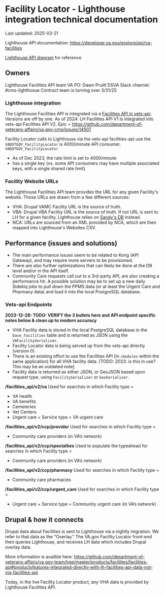 # Facility Locator - Lighthouse integration technical documentation
Last updated: 2025-03-21

Lighthouse API documentation: https://developer.va.gov/explore/api/va-facilities

[Lighthouse API diagram](https://github.com/department-of-veterans-affairs/lighthouse-facilities) for reference

## Owners
Lighthouse Facilities API team 
VA PO: Dawn Pruitt
DSVA Slack channel: #cms-lighthosue
Contract team is turning over 3/31/25

### Lighthouse integration
The Lighthouse Facilities API is integrated via a [Facilities API in vets-api](https://github.com/department-of-veterans-affairs/va.gov-team/tree/master/products/facilities/facilities-api). Versions are off by one. 
As of 2024: LH Facilities API V1 is integrated into vets-api Facilities API V2. Epic = https://github.com/department-of-veterans-affairs/va.gov-cms/issues/14507

Facility Locator calls to Lighthouse via the vets-api facilities-api use the `VADOTGOV_FacilityLocator` is 4000/minute API consumer.
`VADOTGOV_FacilityLocator` 
* As of Dec 2023, the rate limit is set to 4000/minute
* has a single key (vs. some API consumers may have multiple associated keys, with a single shared rate limit). 

### **Facility Website URLs**
The Lighthouse Facilities API team provides the URL for any given Facility's website. Those URLs are drawn from a few different sources: 
* VHA: Drupal VAMC Facility URL is the source of truth.
* VBA: Drupal VBA Facility URL is the source of truth. If not URL is sent to LH for a given facility, Lighthouse relies on [Sandy's DB](https://github.com/department-of-veterans-affairs/va.gov-team/blob/master/products/facilities/facility-locator/engineering/data-and-api-integrations/vba/vba-data-consistency-issues.md#2024-notes) instead.
* NCA: URLs are sourced from an XML provided by NCA, which are then mapped into Lighthouse's Websites CSV. 

## Performance (issues and solutions)
* The main performance issues seem to be related to Kong (API Gateway), and may require more servers to be provisioned.
* There are also further optimizations that can likely be done at the DB level and/or in the API itself.
* Community Care requests call out to a 3rd-party API, are also creating a performance hit. A possible solution may be to set up a new daily Sidekiq jobs to pull down the PPMS data (or at least the Urgent Care and Pharmacy data) and load it into the local PostgreSQL database.


### Vets-api Endpoints
**2023-12-28: TODO: VERIFY the 3 bullets here and API endpoint specific notes below & clean up to modern accuracy** 
* VHA Facility data is stored in the local PostgreSQL database in the `base_facilities` table and is returned as JSON using the `VAFacilitySerializer`.
* Facility Locator data is being served up from the vets-api directly (version 0).
* There is an existing effort to use the Facilities API (in `/modules` within the same application) for all VHA facility data. [TODO: 2023: is this in use? This may be an outdated note]
* Facility data is returned as either JSON, or GeoJSON based upon request type, using `FacilitySerializer` or `GeoSerializer`.


**/facilities_api/v2/va** 
Used for searches in which Facility type =
- VA health
- VA benefits
- Cemeteries
- Vet Centers
- Urgent care + Service type = VA urgent care

**/facilities_api/v2/ccp/provider**
Used for searches in which Facility type =
- Community care providers (in VA’s network)

**/facilities_api/v2/ccp/specialties**
Used to populate the typeahead for searches in which Facility type =
- Community care providers (in VA’s network)

**/facilities_api/v2/ccp/pharmacy**
Used for searches in which Facility type =
- Community care pharmacies

**/facilities_api/v2/ccp/urgent_care** 
Used for searches in which Facility type =
- Urgent care + Service type = Community urgent care (in VA’s network)

## Drupal & how it connects
Drupal data about Facilities is sent to Lighthouse via a nightly migration. We refer to that data as the "Overlay."
The VA.gov Facility Locator front-end then queries Lighthouse, and receives LH data which includes Drupal overlay data. 

More information is availble here: https://github.com/department-of-veterans-affairs/va.gov-team/tree/master/products/facilities/facilities-api#productsfeatures-integrated-directly-with-lh-facilities-api-data-not-via-facilities-api

Today, in the live Facility Locator product, any VHA data is provided by Lighthouse Facilities API. 
